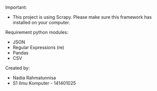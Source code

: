 Important:
  - This project is using Scrapy. Please make sure this framework has installed on your computer.

Requirement python modules:
  - JSON
  - Regular Expressions (re)
  - Pandas
  - CSV

Created by:
  - Nadia Rahmatunnisa
  - S1 Ilmu Komputer - 141401025
